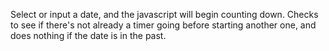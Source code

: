 Select or input a date, and the javascript will begin counting down. Checks to see if there's not already a timer going before starting another one, and does nothing if the date is in the past.
